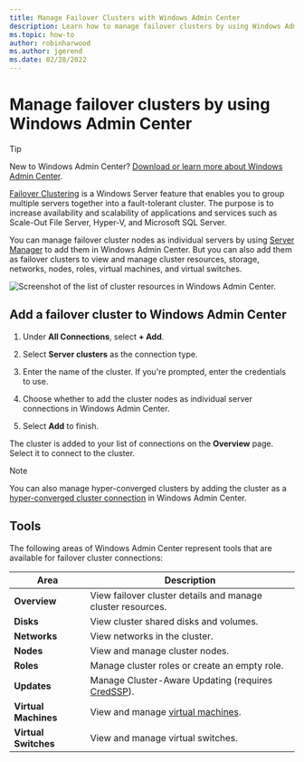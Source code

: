 ```yaml
---
title: Manage Failover Clusters with Windows Admin Center
description: Learn how to manage failover clusters by using Windows Admin Center.
ms.topic: how-to
author: robinharwood
ms.author: jgerend
ms.date: 02/28/2022
---
```


# Manage failover clusters by using Windows Admin Center

> [!Tip]
> New to Windows Admin Center?
> [Download or learn more about Windows Admin Center](../overview.md).

[Failover Clustering](../../../failover-clustering/failover-clustering-overview.md) is a Windows Server feature that enables you to group multiple servers together into a fault-tolerant cluster. The purpose is to increase availability and scalability of applications and services such as Scale-Out File Server, Hyper-V, and Microsoft SQL Server.

You can manage failover cluster nodes as individual servers by using [Server Manager](manage-servers.md) to add them in Windows Admin Center. But you can also add them as failover clusters to view and manage cluster resources, storage, networks, nodes, roles, virtual machines, and virtual switches.

![Screenshot of the list of cluster resources in Windows Admin Center.](../media/manage-failover-clusters/fcm-overview.png)

## Add a failover cluster to Windows Admin Center

1. Under **All Connections**, select **+ Add**.

2. Select **Server clusters** as the connection type.

3. Enter the name of the cluster. If you're prompted, enter the credentials to use.

4. Choose whether to add the cluster nodes as individual server connections in Windows Admin Center.

5. Select **Add** to finish.

The cluster is added to your list of connections on the **Overview** page. Select it to connect to the cluster.

> [!NOTE]
> You can also manage hyper-converged clusters by adding the cluster as a [hyper-converged cluster connection](manage-hyper-converged.md) in Windows Admin Center.

## Tools

The following areas of Windows Admin Center represent tools that are available for failover cluster connections:

| Area | Description |
| ---- | ----------- |
| **Overview** | View failover cluster details and manage cluster resources. |
| **Disks** | View cluster shared disks and volumes. |
| **Networks** | View networks in the cluster. |
| **Nodes** | View and manage cluster nodes. |
| **Roles** | Manage cluster roles or create an empty role. |
| **Updates** | Manage Cluster-Aware Updating (requires [CredSSP](../understand/faq.yml#does-windows-admin-center-use-credssp-)). |
| **Virtual Machines** | View and manage [virtual machines](manage-virtual-machines.md). |
| **Virtual Switches** | View and manage virtual switches. |
